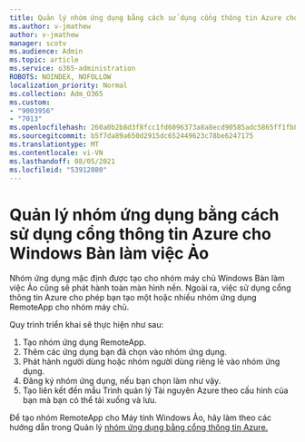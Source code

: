 ```yaml
---
title: Quản lý nhóm ứng dụng bằng cách sử dụng cổng thông tin Azure cho Windows Bàn làm việc Ảo
ms.author: v-jmathew
author: v-jmathew
manager: scotv
ms.audience: Admin
ms.topic: article
ms.service: o365-administration
ROBOTS: NOINDEX, NOFOLLOW
localization_priority: Normal
ms.collection: Adm_O365
ms.custom:
- "9003956"
- "7013"
ms.openlocfilehash: 260a0b2b8d3f8fcc1fd6096373a8a8ecd90585adc5865ff1fb832870cb62102e
ms.sourcegitcommit: b5f7da89a650d2915dc652449623c78be6247175
ms.translationtype: MT
ms.contentlocale: vi-VN
ms.lasthandoff: 08/05/2021
ms.locfileid: "53912080"
---
```

# <a name="manage-app-groups-by-using-the-azure-portal-for-windows-virtual-desktop"></a>Quản lý nhóm ứng dụng bằng cách sử dụng cổng thông tin Azure cho Windows Bàn làm việc Ảo

Nhóm ứng dụng mặc định được tạo cho nhóm máy chủ Windows Bàn làm việc Ảo cũng sẽ phát hành toàn màn hình nền. Ngoài ra, việc sử dụng cổng thông tin Azure cho phép bạn tạo một hoặc nhiều nhóm ứng dụng RemoteApp cho nhóm máy chủ.

Quy trình triển khai sẽ thực hiện như sau:

1. Tạo nhóm ứng dụng RemoteApp.
2. Thêm các ứng dụng bạn đã chọn vào nhóm ứng dụng.
3. Phát hành người dùng hoặc nhóm người dùng riêng lẻ vào nhóm ứng dụng.
4. Đăng ký nhóm ứng dụng, nếu bạn chọn làm như vậy.
5. Tạo liên kết đến mẫu Trình quản lý Tài nguyên Azure theo cấu hình của bạn mà bạn có thể tải xuống và lưu.

Để tạo nhóm RemoteApp cho Máy tính Windows Ảo, hãy làm theo các hướng dẫn trong Quản lý [nhóm ứng dụng bằng cổng thông tin Azure.](https://go.microsoft.com/fwlink/?linkid=2129550)
